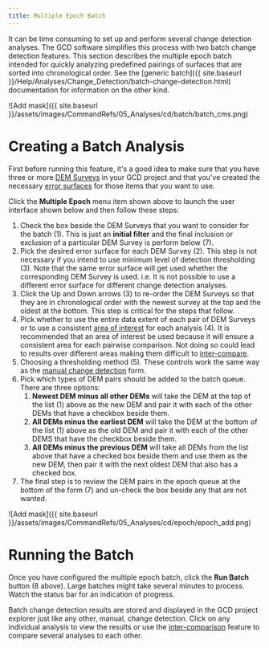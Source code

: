 ```yaml
---
title: Multiple Epoch Batch
---
```


It can be time consuming to set up and perform several change detection analyses. The GCD software simplifies this process with two batch change detection features. This section describes the multiple epoch batch intended for quickly analyzing predefined pairings of surfaces that are sorted into chronological order. See the [generic batch]({{ site.baseurl }}/Help/Analyses/Change_Detection/batch-change-detection.html) documentation for information on the other kind.

![Add mask]({{ site.baseurl }}/assets/images/CommandRefs/05_Analyses/cd/batch/batch_cms.png)

# Creating a Batch Analysis

First before running this feature, it's a good idea to make sure that you have three or more [DEM Surveys]({{site.baseurl}}/Help/Inputs/dem-surveys.html) in your GCD project and that you've created the necessary [error surfaces]({{site.baseurl}}/Help/Inputs/error-surfaces.html) for those items that you want to use.

Click the **Multiple Epoch** menu item shown above to launch the user interface shown below and then follow these steps:

1. Check the box beside the DEM Surveys that you want to consider for the batch (1). This is just an **initial filter** and the final inclusion or exclusion of a particular DEM Survey is perform below (7).
2. Pick the desired error surface for each DEM Survey (2). This step is not necessary if you intend to use minimum level of detection thresholding (3). Note that the same error surface will get used whether the corresponding DEM Survey is used. i.e. It is not possible to use a different error surface for different change detection analyses.
3. Click the Up and Down arrows (3) to re-order the DEM Surveys so that they are in chronological order with the newest survey at the top and the oldest at the bottom. This step is critical for the steps that follow.
4. Pick whether to use the entire data extent of each pair of DEM Surveys or to use a consistent [area of interest]({{site.baseurl}}/Help/Analyses/Change_Detection/change-detection.html) for each analysis (4). It is recommended that an area of interest be used because it will ensure a consistent area for each pairwise comparison. Not doing so could lead to results over different areas making them difficult to [inter-compare]().
5. Choosing a thresholding method (5). These controls work the same way as the [manual change detection]({{site.baseurl}}/Help/Analyses/Change_Detection/change-detection.html) form.
6. Pick which types of DEM pairs should be added to the batch queue. There are three options:
    1. **Newest DEM minus all other DEMs** will take the DEM at the top of the list (1) above as the new DEM and pair it with each of the other DEMs that have a checkbox beside them.
    2. **All DEMs minus the earliest DEM** will take the DEM at the bottom of the list (1) above as the old DEM and pair it with each of the other DEMS that have the checkbox beside them.
    3. **All DEMs minus the previous DEM** will take all DEMs from the list above that have a checked box beside them and use them as the new DEM, then pair it with the next oldest DEM that also has a checked box.
1. The final step is to review the DEM pairs in the epoch queue at the bottom of the form (7) and un-check the box beside any that are not wanted.
   
![Add mask]({{ site.baseurl }}/assets/images/CommandRefs/05_Analyses/cd/epoch/epoch_add.png)

# Running the Batch

Once you have configured the multiple epoch batch, click the **Run Batch** button (8 above). Large batches might take several minutes to process. Watch the status bar for an indication of progress.

Batch change detection results are stored and displayed in the GCD project explorer just like any other, manual, change detection. Click on any individual analysis to view the results or use the [inter-comparison]({{site.baseurl}}/Help/Analyses/Change_Detection/intercomparison.html) feature to compare several analyses to each other.